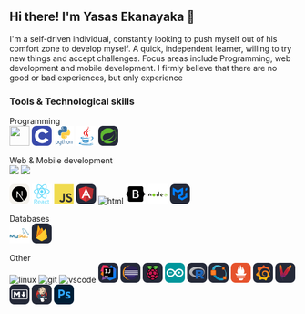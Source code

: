 ## Hi there! I'm Yasas Ekanayaka 👋

I'm a self-driven individual, constantly looking to push myself out of his comfort zone to develop myself. A
quick, independent learner, willing to try new things and accept challenges. Focus areas include
Programming, web development and mobile development. I firmly believe that there are no good or bad
experiences, but only experience

<!--
**YasasDEK/YasasDEK** is a ✨ _special_ ✨ repository because its `README.md` (this file) appears on your GitHub profile.

Here are some ideas to get you started:

- 🔭 I’m currently working on ...
- 🌱 I’m currently learning ...
- 👯 I’m looking to collaborate on ...
- 🤔 I’m looking for help with ...
- 💬 Ask me about ...
- 📫 How to reach me: ...
- 😄 Pronouns: ...
- ⚡ Fun fact: ...
-->

### Tools & Technological skills
<p align="left">
Programming<br/>


<img src="https://cdn.jsdelivr.net/gh/devicons/devicon/icons/cplusplus/cplusplus-original.svg" width="35" height="35"/>
<img src="https://github.com/tandpfun/skill-icons/blob/main/icons/C.svg" alt="C" width="35" height="35"/>
<img src="https://raw.githubusercontent.com/devicons/devicon/master/icons/python/python-original-wordmark.svg" alt="python" width="35" height="35" />
<img src="https://raw.githubusercontent.com/devicons/devicon/master/icons/java/java-original.svg" alt="java" width="35" height="35" />
<img src="https://github.com/tandpfun/skill-icons/blob/main/icons/Spring-Dark.svg" alt="Spring" width="35" height="35" /><br/>
 
Web & Mobile development<br/>
<img src="https://img.shields.io/badge/react-blue?style=for-the-badge&logo=react&logoColor=white" />
<img src="https://img.shields.io/badge/next.js-white?style=for-the-badge&logo=nextdotjs&logoColor=white" />


<img src="https://github.com/tandpfun/skill-icons/blob/main/icons/NextJS-Light.svg" alt="nextJS" width="35" height="35"/> 
<img src="https://raw.githubusercontent.com/devicons/devicon/master/icons/react/react-original-wordmark.svg" alt="react" width="35" height="35" />
<img src="https://raw.githubusercontent.com/devicons/devicon/master/icons/javascript/javascript-original.svg" alt="javascript" width="35" height="35" />
<img src="https://github.com/tandpfun/skill-icons/blob/main/icons/Angular-Dark.svg" alt="Angular" width="35" height="35"/>
<img src="https://cdn.jsdelivr.net/gh/devicons/devicon/icons/html5/html5-original.svg" alt="html" width="35" height="35"/>
<img src="https://raw.githubusercontent.com/devicons/devicon/master/icons/bootstrap/bootstrap-plain.svg" alt="bootstrap" width="35" height="35" />
<img src="https://raw.githubusercontent.com/devicons/devicon/master/icons/nodejs/nodejs-original-wordmark.svg" alt="nodejs" width="35" height="35" />
<img src="https://github.com/tandpfun/skill-icons/blob/main/icons/MaterialUI-Dark.svg" alt="MaterialUI" width="35" height="35"/><br/>
  
Databases<br/>
<img src="https://raw.githubusercontent.com/devicons/devicon/master/icons/mysql/mysql-original-wordmark.svg" alt="mysql" width="35" height="35" />
<img src="https://github.com/tandpfun/skill-icons/blob/main/icons/Firebase-Dark.svg" alt="firebase" width="35" height="35"/><br/>

Other<br/>
<img src="https://cdn.jsdelivr.net/gh/devicons/devicon/icons/linux/linux-original.svg" alt="linux" width="35" height="35"/>
<img src="https://cdn.jsdelivr.net/gh/devicons/devicon/icons/git/git-original.svg" alt="git" width="35" height="35"/>
<img src="https://cdn.jsdelivr.net/gh/devicons/devicon/icons/vscode/vscode-original.svg" alt="vscode" width="35" height="35"/>
<img src="https://github.com/tandpfun/skill-icons/blob/main/icons/Idea-Dark.svg" alt="Idea" width="35" height="35"/>
<img src="https://github.com/tandpfun/skill-icons/blob/main/icons/Eclipse-Dark.svg" alt="Eclipse" width="35" height="35"/>
<img src="https://github.com/tandpfun/skill-icons/blob/main/icons/RaspberryPi-Dark.svg" alt="RaspberryPi" width="35" height="35"/>
<img src="https://github.com/tandpfun/skill-icons/blob/main/icons/Arduino.svg" alt="Arduino" width="35" height="35"/>
<img src="https://github.com/tandpfun/skill-icons/blob/main/icons/R-Dark.svg" alt="R" width="35" height="35"/>
<img src="https://github.com/tandpfun/skill-icons/blob/main/icons/Octave-Dark.svg" alt="Octave" width="35" height="35"/>
<img src="https://github.com/tandpfun/skill-icons/blob/main/icons/Prometheus.svg" alt="Prometheus" width="35" height="35"/>
<img src="https://github.com/tandpfun/skill-icons/blob/main/icons/Grafana-Dark.svg" alt="Grafana" width="35" height="35"/>
<img src="https://github.com/tandpfun/skill-icons/blob/main/icons/Maven-Dark.svg" alt="Maven" width="35" height="35"/>
<img src="https://github.com/tandpfun/skill-icons/blob/main/icons/Markdown-Dark.svg" alt="Markdown" width="35" height="35"/>
<img src="https://github.com/tandpfun/skill-icons/blob/main/icons/Jenkins-Dark.svg" alt="Jenkins" width="35" height="35"/>
<img src="https://github.com/tandpfun/skill-icons/blob/main/icons/Photoshop.svg" alt="Photoshop" width="35" height="35"/>
</p>

<!--### GitHub Analytics
 ![My GitHub stats](https://github-readme-stats.vercel.app/api?username=YasasDEK&hide=issues)
![Top Langs](https://github-readme-stats.vercel.app/api/top-langs/?username=YasasDEK&langs_count=8)
![Top Langs](https://github-readme-stats.vercel.app/api/top-langs/?username=YasasDEK)
![GitHub stats](https://github-readme-stats.vercel.app/api?username=YasasDEK&count_private=true&hide=issues)<br/>
[![GitHub Streak](https://streak-stats.demolab.com/?user=YasasDEK&theme=default)](https://git.io/streak-stats) -->
